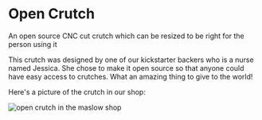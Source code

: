 # Open Crutch

An open source CNC cut crutch which can be resized to be right for the person using it


This crutch was designed by one of our kickstarter backers who is a nurse named Jessica. She chose to make it open source so that anyone could have easy access to crutches. What an amazing thing to give to the world!

Here's a picture of the crutch in our shop:

![open crutch in the maslow shop](https://raw.githubusercontent.com/MaslowCommunityGarden/Open-Crutch/master/crutchonground.jpg)
